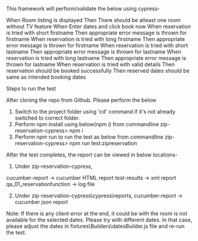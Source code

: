 This framework will perform/validate the below using cypress-

When Room listing is displayed
Then There should be atleast one room without TV feature
When Enter dates and click book now
When reservation is tried with short firstname
Then appropriate error message is thrown for firstname
When reservation is tried with long firstname
Then appropriate error message is thrown for firstname
When reservation is tried with short lastname
Then appropriate error message is thrown for lastname
When reservation is tried with long lastname
Then appropriate error message is thrown for lastname
When reservation is tried with valid details
Then reservation should be booked successfully
Then reserved dates should be same as intended booking dates

Steps to run the test

After cloning the repo from Github. Please perform the below

1. Switch to the project folder using 'cd' command if it's not already switched to correct folder.
2. Perform npm install using below(npm i) from commandline
	zip-reservation-cypress> npm i
3. Perform npm run to run the test as below from commandline
	zip-reservation-cypress> npm run test:zipreservation
	
After the test completes, the report can be viewed in below locations-
1. Under zip-reservation-cypress,

cucumber-report -> cucumber HTML report
test-results -> xml report
qa_01_reservationfunction -> log file

2. Under zip-reservation-cypress\cypress\reports,
cucumber-report -> cucumber json report

Note: If there is any client error at the end, it could be with the room is not available for the selected dates. Please try with different dates.
In that case, please adjust the dates in fixtures\Builders\datesBuilder.js file and re-run the test. 
